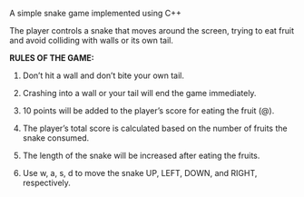 A simple snake game implemented using C++

The player controls a snake that moves around the screen, trying to eat fruit and avoid colliding with walls or its own tail. 

**RULES OF THE GAME:**

1. Don’t hit a wall and don’t bite your own tail.

2. Crashing into a wall or your tail will end the game immediately.

3. 10 points will be added to the player’s score for eating the fruit (@).

4. The player’s total score is calculated based on the number of fruits the snake consumed.

5. The length of the snake will be increased after eating the fruits.

6. Use w, a, s, d to move the snake UP, LEFT, DOWN, and RIGHT, respectively.
